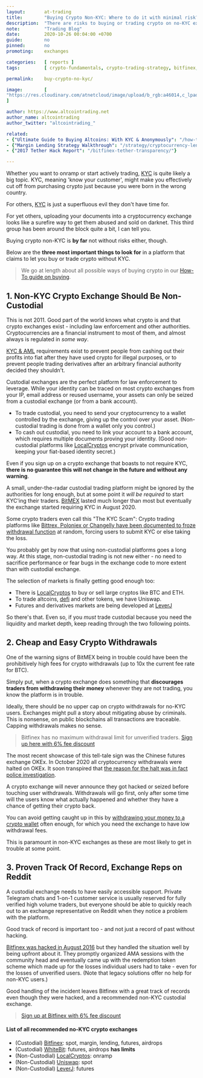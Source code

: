 ```yaml
---
layout:       at-trading
title:        "Buying Crypto Non-KYC: Where to do it with minimal risk?"
description:  "There are risks to buying or trading crypto on no-KYC exchanges. Where are the safest places to buy crypto without KYC?"
note:         "Trading Blog"
date:         2020-10-26 00:04:00 +0700
guide:        no
pinned:       no
promoting:    exchanges

categories:   [ reports ]
tags:         [ crypto-fundamentals, crypto-trading-strategy, bitfinex, localcryptos ]

permalink:    buy-crypto-no-kyc/

image:        [
"https://res.cloudinary.com/atnetcloud/image/upload/b_rgb:a46014,c_lpad,h_360,w_700/v1603688562/atnet/pexels-photo-2179248_d5dt4i.jpg"
]

author: https://www.altcointrading.net
author_name: altcointrading
author_twitter: "altcointrading_"

related:
- {"Ultimate Guide to Buying Altcoins: With KYC & Anonymously": "/how-to-buy-altcoins/"}
- {"Margin Lending Strategy Walkthrough": "/strategy/cryptocurrency-lending/"}
- {"2017 Tether Hack Report": "/bitfinex-tether-transparency/"}

---
```


Whether you want to onramp or start actively trading, [KYC](/glossary/#kyc) is quite likely a big topic. KYC, meaning 'know your customer', might make you effectively cut off from purchasing crypto just because you were born in the wrong country.

For others, [KYC](/glossary/#kyc) is just a superfluous evil they don't have time for.

For yet others, uploading your documents into a cryptocurrency exchange looks like a surefire way to get them abused and sold on darknet. This third group has been around the block quite a bit, I can tell you.

Buying crypto non-KYC is **by far** not without risks either, though.

Below are the **three most important things to look for** in a platform that claims to let you buy or trade crypto without KYC.

> We go at length about all possible ways of buying crypto in our [How-To guide on buying](/how-to-buy-altcoins/).

## 1. Non-KYC Crypto Exchange Should Be Non-Custodial

This is not 2011. Good part of the world knows what crypto is and that crypto exchanges exist - including law enforcement and other authorities. Cryptocurrencies are a financial instrument to most of them, and almost always is regulated in *some way*.

[KYC & AML](/glossary/#kyc) requirements exist to prevent people from cashing out their profits into fiat after they have used crypto for illegal purposes, or to prevent people trading derivatives after an arbitrary financial authority decided they shouldn't.

Custodial exchanges are the perfect platform for law enforcement to leverage. While your identity can be traced on most crypto exchanges from your IP, email address or reused username, your assets can only be seized from a custodial exchange (or from a bank account).

* To trade custodial, you need to send your cryptocurrency to a wallet controlled by the exchange, giving up the control over your asset. (Non-custodial trading is done from a wallet only you control.)
* To cash out custodial, you need to link your account to a bank account, which requires multiple documents proving your identity. (Good non-custodial platforms like [LocalCryptos](http://bit.ly/localcryptos) encrypt private communication, keeping your fiat-based identity secret.)

Even if you sign up on a crypto exchange that boasts to not require KYC, **there is no guarantee this will not change in the future and without any warning**.

A small, under-the-radar custodial trading platform might be ignored by the authorities for long enough, but at some point it *will be required* to start KYC'ing their traders. [BitMEX]() lasted much longer than most but eventually the exchange started requiring KYC in August 2020.

Some crypto traders even call this "The KYC Scam": Crypto trading platforms like [Bittrex, Poloniex or Changelly have been documented to froze withdrawal function](https://www.reddit.com/r/Bitcoin/comments/8qh2ks/psa_beware_of_growing_risk_the_kyc_scam/) at random, forcing users to submit KYC or else taking the loss.

You probably get by now that using non-custodial platforms goes a long way. At this stage, non-custodial trading is not new either - no need to sacrifice performance or fear bugs in the exchange code to more extent than with custodial exchange.

The selection of markets is finally getting good enough too:

* There is [LocalCryptos](http://bit.ly/localcryptos) to buy or sell large cryptos like BTC and ETH.
* To trade altcoins, [defi](/glossary/defi/) and other tokens, we have Uniswap.
* Futures and derivatives markets are being developed at [LeverJ](/leverj/)

So there's that. Even so, if you *must* trade custodial because you need the liquidity and market depth, keep reading through the two following points.

## 2. Cheap and Easy Crypto Withdrawals

One of the warning signs of BitMEX being in trouble could have been the prohibitively high fees for crypto withdrawals (up to 10x the current fee rate for BTC).

Simply put, when a crypto exchange does something that **discourages traders from withdrawing their money** whenever they are not trading, you know the platform is in trouble.

Ideally, there should be no upper cap on crypto withdrawals for no-KYC users. Exchanges might pull a story about mitigating abuse by criminals. This is nonsense, on public blockchains all transactions are traceable. Capping withdrawals makes no sense.

> Bitfinex has no maximum withdrawal limit for unverified traders. [Sign up here with 6% fee discount](http://bit.ly/at-bfx-banner2020)

The most recent showcase of this tell-tale sign was the Chinese futures exchange OKEx. In October 2020 all cryptocurrency withdrawals were halted on OKEx. It soon transpired that [the reason for the halt was in fact police investigation](https://www.msn.com/en-us/money/news/chinese-police-investigation-halts-withdrawals-at-cryptoexchange-okex/ar-BB1a59XF).

A crypto exchange will never announce they got hacked or seized before touching user withdrawals. Withdrawals will go first, only after some time will the users know what actually happened and whether they have a chance of getting their crypto back.

You can avoid getting caught up in this by [withdrawing your money to a crypto wallet](/altcoin-wallets/) often enough, for which you need the exchange to have low withdrawal fees.

This is paramount in non-KYC exchanges as these are most likely to get in trouble at some point.

## 3. Proven Track Of Record, Exchange Reps on Reddit

A custodial exchange needs to have easily accessible support. Private Telegram chats and 1-on-1 customer service is usually reserved for fully verified high volume traders, but everyone should be able to quickly reach out to an exchange representative on Reddit when they notice a problem with the platform.

Good track of record is important too - and not just a record of past without hacking.

[Bitfinex was hacked in August 2016](/finexening/) but they handled the situation well by being upfront about it. They promptly organized AMA sessions with the community head and eventually came up with the redemption token scheme which made up for the losses individual users had to take - even for the losses of unverified users. (Note that legacy solutions offer no help for non-KYC users.)

Good handling of the incident leaves Bitfinex with a great track of records even though they were hacked, and a recommended non-KYC custodial exchange.

> [Sign up at Bitfinex with 6% fee discount](http://bit.ly/at-bfx-banner2020)

#### List of all recommended no-KYC crypto exchanges

* (Custodial) [Bitfinex](http://bit.ly/at-bfx-banner2020): spot, margin, lending, futures, airdrops
* (Custodial) [WhiteBit](https://bit.ly/3kwUh2k): futures, airdrops **has limits**
* (Non-Custodial) [LocalCryptos](http://bit.ly/localcryptos): onramp
* (Non-Custodial) [Uniswap](https://uniswap.org): spot
* (Non-Custodial) [LeverJ](/leverj/): futures
